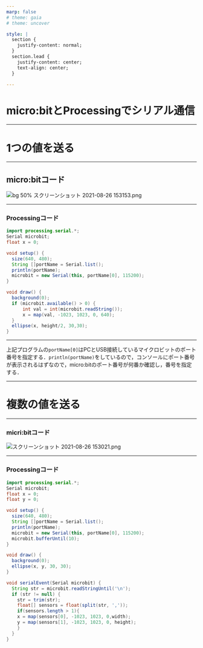 ```yaml
---
marp: false
# theme: gaia
# theme: uncover

style: |
  section {
    justify-content: normal;
  }
  section.lead {
    justify-content: center;
    text-align: center;
  }

---
```

<!-- _class: lead -->
# micro:bitとProcessingでシリアル通信
---
<!-- _class: lead -->
# 1つの値を送る
---
## micro:bitコード
![bg 50% スクリーンショット 2021-08-26 153153.png](https://qiita-image-store.s3.ap-northeast-1.amazonaws.com/0/191122/c8099b9d-127f-d0ec-6524-80f05ad0862b.png)

---
### Processingコード
```java
import processing.serial.*;
Serial microbit;
float x = 0;

void setup() {
  size(640, 480);
  String []portName = Serial.list();
  println(portName);
  microbit = new Serial(this, portName[0], 115200);
}

void draw() {
  background(0);
  if (microbit.available() > 0) {
      int val = int(microbit.readString());
      x = map(val, -1023, 1023, 0, 640);
  }
  ellipse(x, height/2, 30,30);
}
```

---
上記プログラムの`portName[0]`はPCとUSB接続しているマイクロビットのポート番号を指定する．`println(portName)`をしているので，コンソールにポート番号が表示されるはずなので，micro:bitのポート番号が何番か確認し，番号を指定する．



---
<!-- _class: lead -->
# 複数の値を送る

---
### micri:bitコード
![スクリーンショット 2021-08-26 153021.png](https://qiita-image-store.s3.ap-northeast-1.amazonaws.com/0/191122/ae0fba7a-d281-2330-3696-1bb1d254bdb1.png)

---

### Processingコード
```java
import processing.serial.*;
Serial microbit;
float x = 0;
float y = 0;

void setup() {
  size(640, 480);
  String []portName = Serial.list();
  println(portName);
  microbit = new Serial(this, portName[0], 115200);
  microbit.bufferUntil(10);
}

void draw() {
  background(0);
  ellipse(x, y, 30, 30);
}

void serialEvent(Serial microbit) {
  String str = microbit.readStringUntil('\n');
  if (str != null) {
    str = trim(str);
    float[] sensors = float(split(str, ','));
    if(sensors.length > 1){
    x = map(sensors[0], -1023, 1023, 0,width);
    y = map(sensors[1], -1023, 1023, 0, height);
    }
  }
}

```

